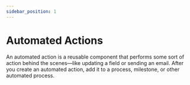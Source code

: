 ```yaml
---
sidebar_position: 1
---
```


# Automated Actions

An automated action is a reusable component that performs some sort of action behind the scenes—like updating a field or sending an email. After you create an automated action, add it to a process, milestone, or other automated process.


<!-- ---
title: 自动化操作
description: 自动操作是可重复使用的组件，可在后台执行某种操作，如更新字段或发送电子邮件。创建自动操作后，将其添加到批准过程、工作流规则中。
---

## 字段更新

字段更新操作允许您自动更新字段值。您可以将字段更新与工作流规则、批准过程关联。

开始之前，检查要更新字段的类型。只读字段（如公式字段或自动编号字段）不可用于字段更新。


### 创建字段更新的途径

* 您可以在新建、编辑工作流规则时选择已有字段更新选项或创建新的字段更新操作并与之关联。此时会自动选中当前工作流规则基于的对象为该字段更新记录所基于的对象值并且锁定该选项不让更改。
* 您可以在新建、编辑批准过程时选择已有字段更新选项或创建新的字段更新操作并与之关联。此时会自动选中当前工作流规则基于的对象为该字段更新记录所基于的对象值并且锁定该选项不让更改。
* 您也可以在设置应用中定位到菜单`流程自动化-工作流操作-字段更新`，然后新建字段更新或编辑某条已有的字段更新记录。这些字段更新记录都可以作为工作流规则、批准过程或其他自动过程的备选字段更新操作。

### 创建字段更新

 ![新建字段更新](https://console.steedos.cn/api/files/images/SheQKYXShhoooBFrm)

* API名称：在 API 中输入引用该组件的唯一名称。API 名称只能包含小写字母、数字，必须以字母开头，不能以下划线字符结尾或包含两个连续的下划线字符。
* 显示名称：输入此字段更新的名称，下拉框选项或列表界面将显示该名称。
* 对象：该字段更新记录所基于的对象。
* 要更新的对象：选择您要更新其字段的对象，默认为当前选定的对象，您也可以改为选择主表/子表关系中的父对象。
* 要更新的字段：选择要更新的字段。只显示选定的“要更新的对象”中的字段。
* 新字段值类型：支持空值、使用公式设置新值、特定值三个选项。当选择第二个选项时，将根据后续填写的“公式”内容设置新字段值；当选择第三个选项时将使用后续填写的“指定新字段值”内容设置新字段值；如果需要清除该字段已有值为空，请选择第一个选项，但是该选项对必需字段、复选框和其他某些字段类型不可用。
* 公式：当上述“新字段值类型”选定为“使用公式设置新值”时，必填输入公式内容。值得注意的是此处公式内容可引用的字段是基于上述“要更新的对象”中选中的对象值，而不是“对象”中选中的对象值。
* 指定新字段值：当上述“新字段值类型”选定为“特定值”时，此处内容必填，其输入框将根据上述“要更新的字段”值的字段类型显示为不同的控件，比如布尔类型字段将显示为勾选框，日期时间类型字段将显示为日期时间控件等。
* 描述：输入此字段更新的描述。
* 字段更改后重新评估工作流规则:选择是否希望在字段值更新后重新评估此对象上的工作流规则。如果选择此选项，则如果字段更新导致对字段值的更改，Steedos将重新评估该字段更新关联对象上的所有工作流规则，从而触发满足条件的所有工作流规则。

### 将操作与工作流规则和批准过程相关联

您可以在[新建、编辑工作流规则](./workflow-rules)或[新建、编辑批准过程](./approval-process)时选择已有字段更新选项或创建新的字段更新操作来与之关联。

### 跨对象字段更新

对于所有自定义对象和一些标准对象，您可以创建对子表记录的更改会更新相关主表记录上字段的操作。跨对象字段更新可用于自定义对象与自定义对象之间的主表/子表关系、自定义对象与标准对象之间的主表/子表关系以及标准对象与标准对象之间的主表/子表关系。

例如，在自定义招聘应用程序中，创建一个当候选人（子表）接受职位时将应用程序（主表）的状态设为“关闭” 的工作流规则。再比如，创建规则，以便在客户添加个案留言时将个案状态从“等待客户回复”更改为“进行中”。

### 重新评估工作流规则的字段更新

* 如果在字段更新操作中启用字段更改后重新评估工作流规则，则如果字段更新导致对字段值的更改，Steedos将重新评估字段更新关联对象上的所有工作流规则。
* 如果任何触发的工作流规则导致另一个字段更新，该字段更新也支持工作流规则重新评估，那么就会发生多米诺效应，由于新触发的字段更新，更多的工作流规则可以重新评估。这种工作流规则重新评估和触发的级联在启动它的初始字段更新之后最多可以发生五次。
* 确保您的工作流规则没有设置为创建递归循环。例如，如果Rule1的字段更新触发了Rule2，而Rule2的字段更新触发了Rule1，那么递归触发器虽然做了限制最多只会触发5次，但是这不只会影响性能，也可能造成因为触发了最大循环次数而忽略了后续部分流程规则的重新评估。
* 是否勾选字段更新上的"字段更改后重新评估工作流规则"选项，只标识是否重新评估字段更新关联对象上的工作流规则。
* 字段更新配置的要更新的对象不是字段更新本身的关联对象时，如果勾选"字段更改后重新评估工作流规则"选项，保存字段更新记录时会报错，因为不支持也不需要重新评估跨对象的字段更新关联对象上的工作流规则。
* 字段更新配置的要更新的对象不是字段更新本身的关联对象时，始终不会重新评估字段更新本身关联对象上的流程规则，但是始终会重新评估要更新的对象上的工作流规则。


### 字段更新操作的注意事项

了解如何在工作流中充分利用字段更新操作，在为工作流规则或批准过程创建字段更新时，请考虑以下事项：

### 字段更新处理

* 如果单个工作流规则包含的多个字段更新对同一字段应用不同值，则字段更新的结果将不可预知。
* 字段更新可能会影响基于过滤条件的相关列表中的信息。例如，如果设置为要更新业务机会的某个字段（如金额或结束日期），它将影响业务机会的“阶段历史”相关列表，比如增加或减少了一些记录的显示。
* 工作流规则或批准过程中的字段更新无法验证此前有效的字段。出现失效错误的原因是，字段更新操作不会触发验证规则。
* 工作流规则可以使以前有效的字段失效。失效是因为根据工作流规则的操作对记录的更新不会触发验证规则。

### 关于跨对象字段更新的说明

* Steedos支持跨对象字段更新，即支持更新字段更新本身关联对象的父对象上的字段。
* 跨对象字段更新上不能勾选"字段更改后重新评估工作流规则"选项，因为不支持也不需要重新评估跨对象的字段更新关联对象上的工作流规则。
* 跨对象字段更新始终不会重新评估字段更新本身关联对象上的流程规则，但是始终会重新评估要更新的对象上的工作流规则。
* 当触发跨对象的字段更新时，不但会重新计算依赖了该字段的公式、累计汇总字段，其级联触发的字段更新操作也会级联触发相关公式、累计汇总字段的重新计算。

### 字段更新操作和自定义字段

* 更改自定义字段的类型之前，请确保它不是工作流字段更新的目标，也未被将在新类型下失效的字段更新公式所引用。
* 您无法删除被字段更新所引用的自定义字段。

### 字段更新操作限制

* 字段更新的结果不会触发其他规则，如验证规则。
* 公式、累计汇总、自动编号这些只读的字段类型不能用于字段更新操作，但是普通的只读字段是可以用于字段更新操作的。
* 如果字段更新引用了特定的用户，则不能停用该用户。例如，如果您的字段更新被设计为将记录的所有者更改为张三，那么在禁用张三这个用户之前请更改对应的字段更新。
* 如果一个字段被“将该字段设置为空值”的字段更新使用，则不应该将其设置为通用必填字段。
* 在触发字段更新时，只有字段值发生变化时才会触发更新操作，也才会进一步触发级联的其他操作，比如重新评估关联对象上的工作流规则，重新计算公式、累计汇总字段等。

## 工作流通知

通知操作允许您自动发送工作流通知给指定人员。您可以将工作流通知与工作流规则、批准过程关联。


### 创建工作流通知的途径

* 您可以在[新建、编辑工作流规则](./workflow-rules)时选择已有通知选项或创建新的通知操作并与之通过对象关联。
* 您可以在[新建、编辑批准过程，批准步骤](./approval-process)时选择已有通知选项或创建新的通知操作并与之通过对象关联。
* 您也可以在设置应用中定位到菜单`流程自动化-工作流操作-工作流通知`，然后新建通知或编辑某条已有的通知记录。这些记录都可以作为工作流规则、批准过程或其他自动过程的备选通知操作。


### 创建工作流通知

 ![](https://console.steedos.cn/api/files/images/pHsBHDqiX5TFBnRe9)

* **对象**：该通知操作记录所基于的对象。
* **API 名称**：在 API 中输入引用该组件的唯一名称。API 名称只能包含小写字母、数字，必须以字母开头，不能以下划线字符结尾或包含两个连续的下划线字符，下拉框选项或列表界面将显示该名称。
* **标题公式、正文公式**：根据公式动态生成标题和正文。值得注意的是此处公式内容可引用的字段是所选**对象**的字段。
* **选择分配的用户**：指定通知的接受者，可以是固定的人员，也可以根据对象的人员字段动态指定。

### 在工作流规则和批准过程中使用工作流通知

您可以在新建、编辑工作流规则或新建、编辑批准过程，批准步骤时，在各种**操作**分组中选择已有工作流通知选项或创建新的工作流通知操作。

有新消息到达时，Steedos 在页面右上角显示推送通知提醒，点击推送通知**小铃铛**图标，可以查看通知中心。

 ![](https://console.steedos.cn/api/files/images/3Fh5fG4YLgFL4mujy)


## 出站消息操作

出站消息会将信息发送到指定端点，例如外部服务。您可以从“设置”配置出站消息。您必须配置外部端点并且使用 HTTP API 为消息创建监听程序。您可以将出站消息与工作流规则关联。

### 创建出站消息的途径

* 您可以在设置应用中定位到菜单`流程自动化-工作流操作-出站消息`，然后新建或编辑某条已有的出站消息记录。这些记录都可以作为工作流规则备选操作。

### 创建出站消息

* **对象**：选择具有要包含在出站消息中的信息的对象。
* **显示名称**：此出站消息的名称。
* **API 名称**：引用该组件的唯一名称。唯一名称字段可以只包括下划线和字母数字字符。它必须是以字母开头，不包括空格，不以下划线结束，同时不能包括两个连续的下划线。
* **描述**：输入可让其他人轻松识别出站消息内容的描述。
* **端点 URL**：输入消息收件人的端点 URL。魔方 会向该端点发送一则 HTTP POST 消息。
* **要发送的字段**：选择要在出站消息中包含的字段。
* **应用**：选择出站消息关联的应用，非必填，如果选择了应用则出站消息使用应用配置的API 密钥加密传输的消息。

### 在工作流规则中使用出站消息

您可以在新建、编辑工作流规则时，在各种**操作**分组中选择已有出站消息选项或创建新的出站消息操作。

### 端点 URL 解析示例

出站消息选择了关联应用，使用应用的API密钥解析消息：

```js
// nodejs
const express = require("express");
const router = express.Router();
const jwt = require('jsonwebtoken');

router.post('/api/test', async function (req, res) {
    console.log(req.body)
    // {
    //     data: 'eyJhbGciOiJIUzI1NiIsInR5cCI6IkpXVCJ9.eyJvYmplY3RfbmFtZSI6InNwYWNlX3VzZXJzIiwiZG9jIjp7Il9pZCI6IkFGTkVuQ3hiU29HRWc0b2NmIiwibmFtZSI6Inh4eCIsInVzZXJuYW1lIjoieHh4eHh4IiwiZW1haWwiOiJzQHMuY29tIn0sImlhdCI6MTY2OTI2NjA0NiwiZXhwIjoxNjY5MjY5NjQ2fQ.qeld2kTl5zjLGjCWgk3cb6UPEPlqmzMaME20mo_t-t4'
    // }
    const payload = jwt.verify(req.body.data, 'app_api_secret') // app_api_secret 为应用的API密钥
    console.log(payload)
    // {
    //     object_name: 'space_users',
    //     doc: {
    //         _id: 'AFNEnCxbSoGEg4ocf',
    //         name: 'xxx',
    //         username: 'xxxxxx',
    //         email: 's@s.com'
    //     },
    //     iat: 1669266046,
    //     exp: 1669269646
    // }

    res.status(200).send({ message: 'router ok' });
});
exports.default = router;
```

出站消息未关联应用：

```js
// nodejs
const express = require("express");
const router = express.Router();

router.post('/api/test', async function (req, res) {
    console.log(req.body)
    // {
    //     data: {
    //         object_name: 'space_users',
    //         doc: {
    //             _id: 'AFNEnCxbSoGEg4ocf',
    //             name: 'xxx',
    //             username: 'xxxxxx',
    //             email: 's@s.com'
    //         },
    //         iat: 1669266046,
    //         exp: 1669269646
    //     }
    // }

    res.status(200).send({ message: 'router ok' });
});
exports.default = router;
```




 -->
